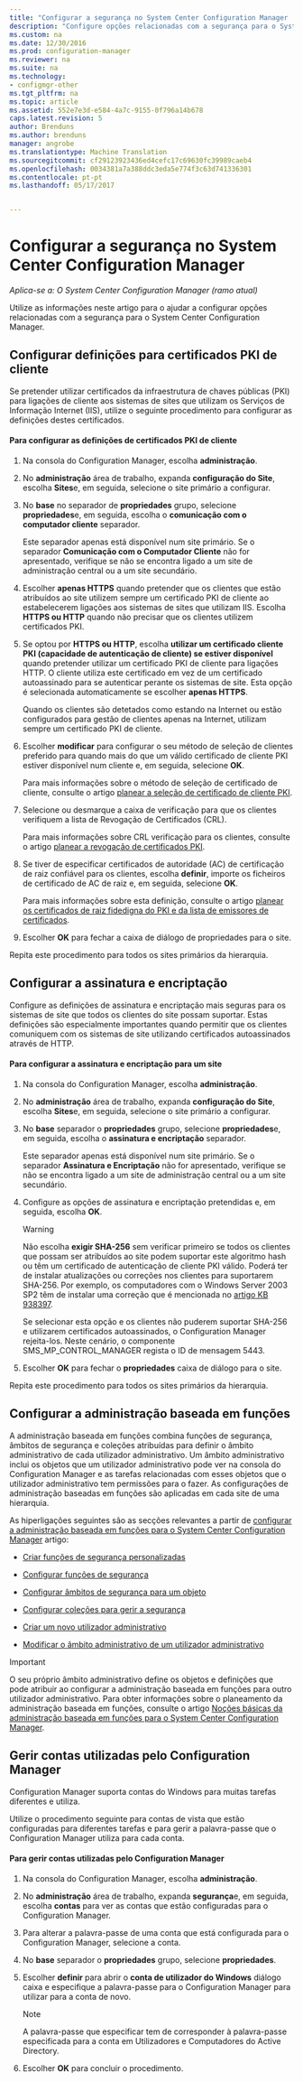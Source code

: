 ```yaml
---
title: "Configurar a segurança no System Center Configuration Manager | Documentos do Microsoft"
description: "Configure opções relacionadas com a segurança para o System Center Configuration Manager."
ms.custom: na
ms.date: 12/30/2016
ms.prod: configuration-manager
ms.reviewer: na
ms.suite: na
ms.technology:
- configmgr-other
ms.tgt_pltfrm: na
ms.topic: article
ms.assetid: 552e7e3d-e584-4a7c-9155-0f796a14b678
caps.latest.revision: 5
author: Brenduns
ms.author: brenduns
manager: angrobe
ms.translationtype: Machine Translation
ms.sourcegitcommit: cf29123923436ed4cefc17c69630fc39989caeb4
ms.openlocfilehash: 0034381a7a388ddc3eda5e774f3c63d741336301
ms.contentlocale: pt-pt
ms.lasthandoff: 05/17/2017


---
```

# <a name="configure-security-in-system-center-configuration-manager"></a>Configurar a segurança no System Center Configuration Manager

*Aplica-se a: O System Center Configuration Manager (ramo atual)*

Utilize as informações neste artigo para o ajudar a configurar opções relacionadas com a segurança para o System Center Configuration Manager.  

##  <a name="BKMK_ConfigureClientPKI"></a> Configurar definições para certificados PKI de cliente  
Se pretender utilizar certificados da infraestrutura de chaves públicas (PKI) para ligações de cliente aos sistemas de sites que utilizam os Serviços de Informação Internet (IIS), utilize o seguinte procedimento para configurar as definições destes certificados.  

#### <a name="to-configure-client-pki-certificate-settings"></a>Para configurar as definições de certificados PKI de cliente  

1.  Na consola do Configuration Manager, escolha **administração**.  

2.  No **administração** área de trabalho, expanda **configuração do Site**, escolha **Sites**e, em seguida, selecione o site primário a configurar.  

3.  No **base** no separador de **propriedades** grupo, selecione **propriedades**e, em seguida, escolha o **comunicação com o computador cliente** separador.  

    Este separador apenas está disponível num site primário. Se o separador **Comunicação com o Computador Cliente** não for apresentado, verifique se não se encontra ligado a um site de administração central ou a um site secundário.  

4.  Escolher **apenas HTTPS** quando pretender que os clientes que estão atribuídos ao site utilizem sempre um certificado PKI de cliente ao estabelecerem ligações aos sistemas de sites que utilizam IIS. Escolha **HTTPS ou HTTP** quando não precisar que os clientes utilizem certificados PKI.  

5.  Se optou por **HTTPS ou HTTP**, escolha **utilizar um certificado cliente PKI (capacidade de autenticação de cliente) se estiver disponível** quando pretender utilizar um certificado PKI de cliente para ligações HTTP. O cliente utiliza este certificado em vez de um certificado autoassinado para se autenticar perante os sistemas de site. Esta opção é selecionada automaticamente se escolher **apenas HTTPS**.  

    Quando os clientes são detetados como estando na Internet ou estão configurados para gestão de clientes apenas na Internet, utilizam sempre um certificado PKI de cliente.  

6.  Escolher **modificar** para configurar o seu método de seleção de clientes preferido para quando mais do que um válido certificado de cliente PKI estiver disponível num cliente e, em seguida, selecione **OK**.  

    Para mais informações sobre o método de seleção de certificado de cliente, consulte o artigo [planear a seleção de certificado de cliente PKI](../../../core/plan-design/security/plan-for-security.md#BKMK_PlanningForClientCertificateSelection).  

7.  Selecione ou desmarque a caixa de verificação para que os clientes verifiquem a lista de Revogação de Certificados (CRL).  

    Para mais informações sobre CRL verificação para os clientes, consulte o artigo [planear a revogação de certificados PKI](../../../core/plan-design/security/plan-for-security.md#BKMK_PlanningForCRLs).  

8.  Se tiver de especificar certificados de autoridade (AC) de certificação de raiz confiável para os clientes, escolha **definir**, importe os ficheiros de certificado de AC de raiz e, em seguida, selecione **OK**.  

    Para mais informações sobre esta definição, consulte o artigo [planear os certificados de raiz fidedigna do PKI e da lista de emissores de certificados](../../../core/plan-design/security/plan-for-security.md#BKMK_PlanningForRootCAs).  

9. Escolher **OK** para fechar a caixa de diálogo de propriedades para o site.  

Repita este procedimento para todos os sites primários da hierarquia.  

##  <a name="BKMK_ConfigureSigningEncryption"></a>Configurar a assinatura e encriptação  
Configure as definições de assinatura e encriptação mais seguras para os sistemas de site que todos os clientes do site possam suportar. Estas definições são especialmente importantes quando permitir que os clientes comuniquem com os sistemas de site utilizando certificados autoassinados através de HTTP.  

#### <a name="to-configure-signing-and-encryption-for-a-site"></a>Para configurar a assinatura e encriptação para um site  

1.  Na consola do Configuration Manager, escolha **administração**.  

2.  No **administração** área de trabalho, expanda **configuração do Site**, escolha **Sites**e, em seguida, selecione o site primário a configurar.  

3.  No **base** separador o **propriedades** grupo, selecione **propriedades**e, em seguida, escolha o **assinatura e encriptação** separador.  

    Este separador apenas está disponível num site primário. Se o separador **Assinatura e Encriptação** não for apresentado, verifique se não se encontra ligado a um site de administração central ou a um site secundário.  

4.  Configure as opções de assinatura e encriptação pretendidas e, em seguida, escolha **OK**.  

    > [!WARNING]  
    >  Não escolha **exigir SHA-256** sem verificar primeiro se todos os clientes que possam ser atribuídos ao site podem suportar este algoritmo hash ou têm um certificado de autenticação de cliente PKI válido. Poderá ter de instalar atualizações ou correções nos clientes para suportarem SHA-256. Por exemplo, os computadores com o Windows Server 2003 SP2 têm de instalar uma correção que é mencionada no [artigo KB 938397](http://go.microsoft.com/fwlink/p/?LinkId=226666).  
    >   
    >  Se selecionar esta opção e os clientes não puderem suportar SHA-256 e utilizarem certificados autoassinados, o Configuration Manager rejeita-los. Neste cenário, o componente SMS_MP_CONTROL_MANAGER regista o ID de mensagem 5443.  

5.  Escolher **OK** para fechar o **propriedades** caixa de diálogo para o site.  

Repita este procedimento para todos os sites primários da hierarquia.  

##  <a name="BKMK_ConfigureRBA"></a> Configurar a administração baseada em funções  
A administração baseada em funções combina funções de segurança, âmbitos de segurança e coleções atribuídas para definir o âmbito administrativo de cada utilizador administrativo. Um âmbito administrativo inclui os objetos que um utilizador administrativo pode ver na consola do Configuration Manager e as tarefas relacionadas com esses objetos que o utilizador administrativo tem permissões para o fazer. As configurações de administração baseadas em funções são aplicadas em cada site de uma hierarquia.  

As hiperligações seguintes são as secções relevantes a partir de [configurar a administração baseada em funções para o System Center Configuration Manager](../../../core/servers/deploy/configure/configure-role-based-administration.md) artigo:  

-   [Criar funções de segurança personalizadas](../../../core/servers/deploy/configure/configure-role-based-administration.md#BKMK_CreateSecRole)  

-   [Configurar funções de segurança](../../../core/servers/deploy/configure/configure-role-based-administration.md#BKMK_ConfigSecRole)  

-   [Configurar âmbitos de segurança para um objeto](../../../core/servers/deploy/configure/configure-role-based-administration.md#BKMK_ConfigSecScope)  

-   [Configurar coleções para gerir a segurança](../../../core/servers/deploy/configure/configure-role-based-administration.md#BKMK_ConfigColl)  

-   [Criar um novo utilizador administrativo](../../../core/servers/deploy/configure/configure-role-based-administration.md#BKMK_Create_AdminUser)  

-   [Modificar o âmbito administrativo de um utilizador administrativo](../../../core/servers/deploy/configure/configure-role-based-administration.md#BKMK_ModAdminUser)  

> [!IMPORTANT]  
>  O seu próprio âmbito administrativo define os objetos e definições que pode atribuir ao configurar a administração baseada em funções para outro utilizador administrativo. Para obter informações sobre o planeamento da administração baseada em funções, consulte o artigo [Noções básicas da administração baseada em funções para o System Center Configuration Manager](../../../core/understand/fundamentals-of-role-based-administration.md).  

##  <a name="BKMK_ManageAccounts"></a> Gerir contas utilizadas pelo Configuration Manager  
Configuration Manager suporta contas do Windows para muitas tarefas diferentes e utiliza.  

Utilize o procedimento seguinte para contas de vista que estão configuradas para diferentes tarefas e para gerir a palavra-passe que o Configuration Manager utiliza para cada conta.  

#### <a name="to-manage-accounts-that-are-used-by-configuration-manager"></a>Para gerir contas utilizadas pelo Configuration Manager  

1.  Na consola do Configuration Manager, escolha **administração**.  

2.  No **administração** área de trabalho, expanda **segurança**e, em seguida, escolha **contas** para ver as contas que estão configuradas para o Configuration Manager.  

3.  Para alterar a palavra-passe de uma conta que está configurada para o Configuration Manager, selecione a conta.  

4.  No **base** separador o **propriedades** grupo, selecione **propriedades**.  

5.  Escolher **definir** para abrir o **conta de utilizador do Windows** diálogo caixa e especifique a palavra-passe para o Configuration Manager para utilizar para a conta de novo.  

    > [!NOTE]  
    >  A palavra-passe que especificar tem de corresponder à palavra-passe especificada para a conta em Utilizadores e Computadores do Active Directory.  

6.  Escolher **OK** para concluir o procedimento.  

